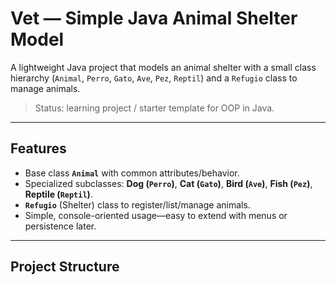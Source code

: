 # Vet — Simple Java Animal Shelter Model

A lightweight Java project that models an animal shelter with a small class hierarchy (`Animal`, `Perro`, `Gato`, `Ave`, `Pez`, `Reptil`) and a `Refugio` class to manage animals.

> Status: learning project / starter template for OOP in Java.

---

## Features

- Base class **`Animal`** with common attributes/behavior.
- Specialized subclasses: **Dog (`Perro`)**, **Cat (`Gato`)**, **Bird (`Ave`)**, **Fish (`Pez`)**, **Reptile (`Reptil`)**.
- **`Refugio`** (Shelter) class to register/list/manage animals.
- Simple, console-oriented usage—easy to extend with menus or persistence later.

---

## Project Structure

